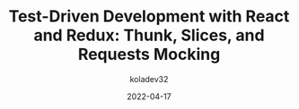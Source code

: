 ---
author: koladev32
date: 2022-04-17
draft: true
publisher: thepracticaldev
tags:
  - development
  - testing
  - react
  - redux
target_url: https://dev.to/koladev/test-driven-development-with-react-redux-thunk-slices-requests-mocking-585i
title: "Test-Driven Development with React and Redux: Thunk, Slices, and Requests Mocking"
---